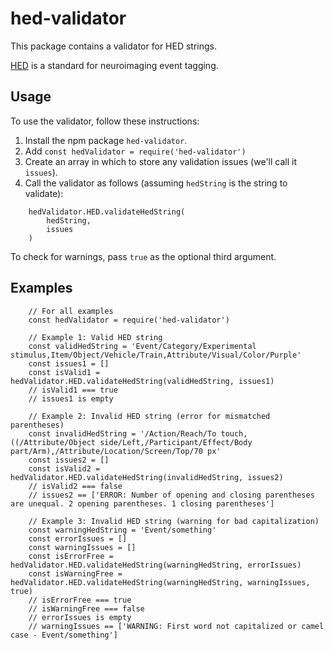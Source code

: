 # hed-validator

This package contains a validator for HED strings.

[HED](http://www.hedtags.org/) is a standard for neuroimaging event tagging.

## Usage

To use the validator, follow these instructions:

1. Install the npm package `hed-validator`.
1. Add `const hedValidator = require('hed-validator')`
1. Create an array in which to store any validation issues (we'll call it `issues`).
1. Call the validator as follows (assuming `hedString` is the string to validate):

```
    hedValidator.HED.validateHedString(
        hedString,
        issues
    )
```

To check for warnings, pass `true` as the optional third argument.

## Examples

```
    // For all examples
    const hedValidator = require('hed-validator')

    // Example 1: Valid HED string
    const validHedString = 'Event/Category/Experimental stimulus,Item/Object/Vehicle/Train,Attribute/Visual/Color/Purple'
    const issues1 = []
    const isValid1 = hedValidator.HED.validateHedString(validHedString, issues1)
    // isValid1 === true
    // issues1 is empty

    // Example 2: Invalid HED string (error for mismatched parentheses)
    const invalidHedString = '/Action/Reach/To touch,((/Attribute/Object side/Left,/Participant/Effect/Body part/Arm),/Attribute/Location/Screen/Top/70 px'
    const issues2 = []
    const isValid2 = hedValidator.HED.validateHedString(invalidHedString, issues2)
    // isValid2 === false
    // issues2 == ['ERROR: Number of opening and closing parentheses are unequal. 2 opening parentheses. 1 closing parentheses']

    // Example 3: Invalid HED string (warning for bad capitalization)
    const warningHedString = 'Event/something'
    const errorIssues = []
    const warningIssues = []
    const isErrorFree = hedValidator.HED.validateHedString(warningHedString, errorIssues)
    const isWarningFree = hedValidator.HED.validateHedString(warningHedString, warningIssues, true)
    // isErrorFree === true
    // isWarningFree === false
    // errorIssues is empty
    // warningIssues == ['WARNING: First word not capitalized or camel case - Event/something']
```
